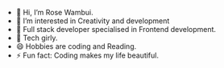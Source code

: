 - 👋 Hi, I’m Rose Wambui.
- 👀 I’m interested in Creativity and development
- 🌱 Full stack developer specialised in Frontend development.
- 💞️ Tech girly.
- 😄 Hobbies are coding and Reading.
- ⚡ Fun fact: Coding makes my life beautiful.

<!---
Wambu-i7/Wambu-i7 is a ✨ special ✨ repository because its `README.md` (this file) appears on your GitHub profile.
You can click the Preview link to take a look at your changes.
--->
